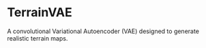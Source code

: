# TerrainVAE

A convolutional Variational Autoencoder (VAE) designed to generate realistic terrain maps.
